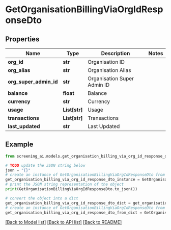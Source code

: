# GetOrganisationBillingViaOrgIdResponseDto


## Properties

Name | Type | Description | Notes
------------ | ------------- | ------------- | -------------
**org_id** | **str** | Organisation ID | 
**org_alias** | **str** | Organisation Alias | 
**org_super_admin_id** | **str** | Organisation Super Admin ID | 
**balance** | **float** | Balance | 
**currency** | **str** | Currency | 
**usage** | **List[str]** | Usage | 
**transactions** | **List[str]** | Transactions | 
**last_updated** | **str** | Last Updated | 

## Example

```python
from screening_ai.models.get_organisation_billing_via_org_id_response_dto import GetOrganisationBillingViaOrgIdResponseDto

# TODO update the JSON string below
json = "{}"
# create an instance of GetOrganisationBillingViaOrgIdResponseDto from a JSON string
get_organisation_billing_via_org_id_response_dto_instance = GetOrganisationBillingViaOrgIdResponseDto.from_json(json)
# print the JSON string representation of the object
print(GetOrganisationBillingViaOrgIdResponseDto.to_json())

# convert the object into a dict
get_organisation_billing_via_org_id_response_dto_dict = get_organisation_billing_via_org_id_response_dto_instance.to_dict()
# create an instance of GetOrganisationBillingViaOrgIdResponseDto from a dict
get_organisation_billing_via_org_id_response_dto_from_dict = GetOrganisationBillingViaOrgIdResponseDto.from_dict(get_organisation_billing_via_org_id_response_dto_dict)
```
[[Back to Model list]](../README.md#documentation-for-models) [[Back to API list]](../README.md#documentation-for-api-endpoints) [[Back to README]](../README.md)


